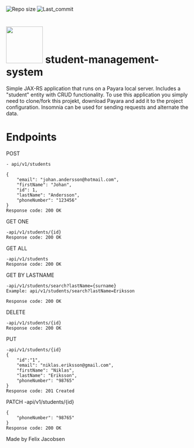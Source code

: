 ![Repo size](https://img.shields.io/github/repo-size/FelixJacobsen/student-management-system)
![Last_commit](https://img.shields.io/github/last-commit/FelixJacobsen/student-management-system)
# <img src="https://user-images.githubusercontent.com/89127725/154549539-4ac9c2e2-9207-4d80-bace-1425452fc839.svg" width="100" height="100"> student-management-system

Simple JAX-RS application that runs on a Payara local server. Includes a "student" entity with CRUD functionality.
To use this application you simply need to clone/fork this projekt, download Payara and add it to the project configuration. Insomnia can be used for sending requests and alternate the data. 


# Endpoints
POST
```
- api/v1/students

{
	"email": "johan.andersson@hotmail.com",
	"firstName": "Johan",
	"id": 1,
	"lastName": "Andersson",
	"phoneNumber": "123456"
}
Response code: 200 OK
```
GET ONE
```
-api/v1/students/{id}
Response code: 200 OK
```
GET ALL
```
-api/v1/students
Response code: 200 OK
```

GET BY LASTNAME
```
-api/v1/students/search?lastName={surname}
Example: api/v1/students/search?lastName=Eriksson

Response code: 200 OK
```


DELETE
```
-api/v1/students/{id}
Response code: 200 OK
```
PUT
```
-api/v1/students/{id}
{
	"id":"1",
	"email": "niklas.eriksson@gmail.com",
	"firstName": "Niklas",
	"lastName": "Eriksson",
	"phoneNumber": "98765"
}
Response code: 201 Created	
```

PATCH
-api/v1/students/{id}
```
{
    "phoneNumber": "98765"
}
Response code: 200 OK
```



Made by Felix Jacobsen
